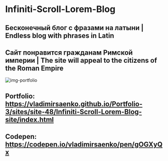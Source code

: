 # Infiniti-Scroll-Lorem-Blog

## Бесконечный блог с фразами на латыни | Endless blog with phrases in Latin

## Сайт понравится гражданам Римской империи | The site will appeal to the citizens of the Roman Empire

![img-portfolio](https://user-images.githubusercontent.com/56477695/147405436-7965cb75-380e-4ee8-a1cb-04d124b815f7.jpg)

## Portfolio: https://vladimirsaenko.github.io/Portfolio-3/sites/site-48/Infiniti-Scroll-Lorem-Blog-site/index.html

## Codepen: https://codepen.io/vladimirsaenko/pen/gOGXyQx
